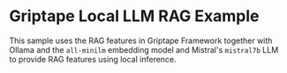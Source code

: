 # Griptape Local LLM RAG Example

This sample uses the RAG features in Griptape Framework together with Ollama and the `all-minilm` embedding model and Mistral's `mistral7b` LLM to provide RAG features using local inference.